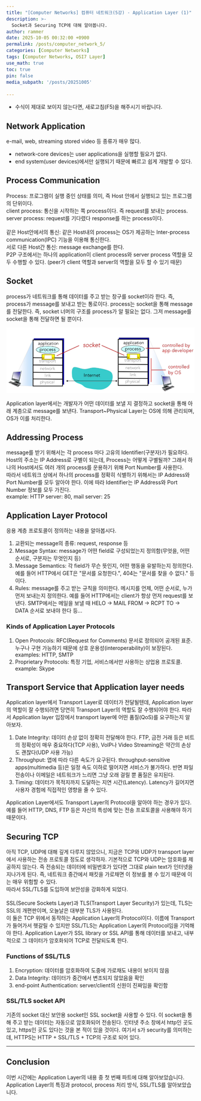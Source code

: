 ```yaml
---
title: "[Computer Networks] 컴퓨터 네트워크(5강) - Application Layer (1)"
description: >-
  Socket과 Securing TCP에 대해 알아봅니다.
author: rammer
date: 2025-10-05 00:32:00 +0900
permalink: /posts/computer_network_5/
categories: [Computer Networks]
tags: [Computer Networks, OSI7 Layer]
use_math: true
toc: true
pin: false
media_subpath: '/posts/20251005'

---
```

  * 수식이 제대로 보이지 않는다면, 새로고침(F5)을 해주시기 바랍니다.  

## **Network Application**
e-mail, web, streaming stored video 등 종류가 매우 많다.  
- network-core devices는 user applications을 실행할 필요가 없다.  
- end system(user devices)에서만 실행되기 때문에 빠르고 쉽게 개발할 수 있다.  

## **Process Communication**
Process: 프로그램이 실행 중인 상태를 의미, 즉 Host 안에서 실행되고 있는 프로그램의 단위이다.  
client process: 통신을 시작하는 쪽 process이다. 즉 request를 보내는 process.  
server process: request를 기다렸다 response를 하는 process이다.  
<br>
같은 Host안에서의 통신: 같은 Host내의 process는 OS가 제공하는 Inter-process communication(IPC) 기능을 이용해 통신한다.  
서로 다른 Host간 통신: message exchange를 한다.  
P2P 구조에서는 하나의 application이 client process와 server process 역할을 모두 수행할 수 있다. (peer가 client 역할과 server의 역할을 모두 할 수 있기 때문)  
  
## **Socket**
process가 네트워크를 통해 데이터를 주고 받는 창구를 socket이라 한다. 즉, process가 message를 보내고 받는 통로이다. process는 socket을 통해 message를 전달한다. 즉, socket 너머의 구조를 process가 알 필요는 없다. 그저 message를 socket을 통해 전달하면 될 뿐이다.  

<img src="../../assets/img/resources/computer_networks/lecture5_1.png"
     alt="Description"
     loading="lazy"
     class="image-style">

Application layer에서는 개발자가 어떤 데이터를 보낼 지 결정하고 socket을 통해 아래 계층으로 message를 보낸다. Transport~Physical Layer는 OS에 의해 관리되며, OS가 이를 처리한다.  

## **Addressing Process**
message를 받기 위해서는 각 process 마다 고유의 Identifier(구분자)가 필요하다. Host의 주소는 IP Address로 구별이 되는데, Process는 어떻게 구별될까? 그래서 하나의 Host에서도 여러 개의 process를 운용하기 위해 Port Number를 사용한다.  
따라서 네트워크 상에서 하나의 process를 정확히 식별하기 위해서는 IP Address와 Port Number를 모두 알아야 한다. 이에 따라 Identifier는 IP Address와 Port Number 정보를 모두 가진다.  
example: HTTP server: 80, mail server: 25  

## **Application Layer Protocol**
응용 계층 프로토콜이 정의하는 내용을 알아봅시다.  
1. 교환되는 message의 종류: request, response 등  
2. Message Syntax: message가 어떤 field로 구성되었는지 정의함(무엇을, 어떤 순서로, 구분자는 무엇인지 등)  
3. Message Semantics: 각 field가 무슨 뜻인지, 어떤 행동을 유발하는지 정의한다. 예를 들어 HTTP에서 GET은 "문서를 요청한다.", 404는 "문서를 찾을 수 없다." 등이다.  
4. Rules: message를 주고 받는 규칙을 의미한다. 메시지를 언제, 어떤 순서로, 누가 먼저 보내는지 정의한다. 예를 들어 HTTP에서는 client가 항상 먼저 request를 보낸다. SMTP에서는 메일을 보낼 때 HELO → MAIL FROM → RCPT TO → DATA 순서로 보내야 한다 등...  

### Kinds of Application Layer Protocols
1. Open Protocols: RFC(Request for Comments) 문서로 정의되어 공개된 표준. 누구나 구현 가능하기 때문에 상호 운용성(interoperability)이 보장된다. examples: HTTP, SMTP  
2. Proprietary Protocols: 특정 기업, 서비스에서만 사용하는 상업용 프로토콜. example: Skype  

## **Transport Service that Application layer needs**
Application layer에서 Transport Layer로 데이터가 전달될텐데, Application layer의 역할이 잘 수행되려면 당연히 Transport Layer의 역할도 잘 수행되어야 한다. 따라서 Application layer 입장에서 transport layer에 어떤 품질(QoS)를 요구하는지 알아보자.  
1. Date Integrity: 데이터 손상 없이 정확히 전달해야 한다. FTP, 금전 거래 등은 비트의 정확성이 매우 중요하다(TCP 사용), VolP나 Video Streaming은 약간의 손상도 괜찮다(UDP 사용 가능)  
2. Throughput: 앱에 따라 다른 속도가 요구된다. throughput-sensitive apps(multimedia 등)은 일정 속도 이하로 떨어지면 서비스가 불가하다. 반면 파일 전송이나 이메일은 네트워크가 느리면 그냥 오래 걸릴 뿐 품질은 유지된다.  
3. Timing: 데이터가 목적지까지 도달하는 지연 시간(Latency). Latency가 길어지면 사용자 경험에 직접적인 영향을 줄 수 있다.  

Application Layer에서도 Transport Layer의 Protocol을 알아야 하는 경우가 있다. 예를 들어 HTTP, DNS, FTP 등은 자신의 특성에 맞는 전송 프로토콜을 사용해야 하기 때문이다.  

## **Securing TCP**
아직 TCP, UDP에 대해 깊게 다루지 않았으니, 지금은 TCP와 UDP가 transport layer에서 사용하는 전송 프로토콜 정도로 생각하자. 기본적으로 TCP와 UDP는 암호화를 제공하지 않는다. 즉 전송되는 데이터에 비밀번호가 있다면 그대로 plain text가 인터넷을 지나가게 된다. 즉, 네트워크 중간에서 패킷을 가로채면 이 정보를 볼 수 있기 때문에 이는 매우 위험할 수 있다.  
따라서 SSL/TLS를 도입하여 보안성을 강화하게 되었다.  
<br>
SSL(Secure Sockets Layer)과 TLS(Transport Layer Security)가 있는데, TLS는 SSL의 개편판이며, 오늘날은 대부분 TLS가 사용된다.  
이 둘은 TCP 위에서 동작하는 Application Layer의 Protocol이다. 이름에 Transport가 들어가서 헷갈릴 수 있지만 SSL/TLS는 Application Layer의 Protocol임을 기억해야 한다. Application Layer가 SSL library or SSL API를 통해 데이터를 보내고, 내부적으로 그 데이터가 암호화되어 TCP로 전달되도록 한다.  

### Functions of SSL/TLS
1. Encryption: 데이터를 암호화하여 도중에 가로채도 내용이 보이지 않음  
2. Data Integrity: 데이터가 중간에서 변조되지 않았음을 확인  
3. end-point Authentication: server/client의 신원이 진짜임을 확인함  

### SSL/TLS socket API
기존의 socket 대신 보안용 socket인 SSL socket을 사용할 수 있다. 이 socket을 통해 주고 받는 데이터는 자동으로 암호화되어 전송된다. 인터넷 주소 창에서 http인 곳도 있고, https인 곳도 있다는 것을 본 적이 있을 것이다. 여기서 s가 security를 의미하는데, HTTPS는 HTTP + SSL/TLS + TCP의 구조로 되어 있다.  

---
## **Conclusion**
이번 시간에는 Application Layer의 내용 중 첫 번째 파트에 대해 알아보았습니다. Application Layer의 특징과 protocol, process 처리 방식, SSL/TLS를 알아보았습니다.
